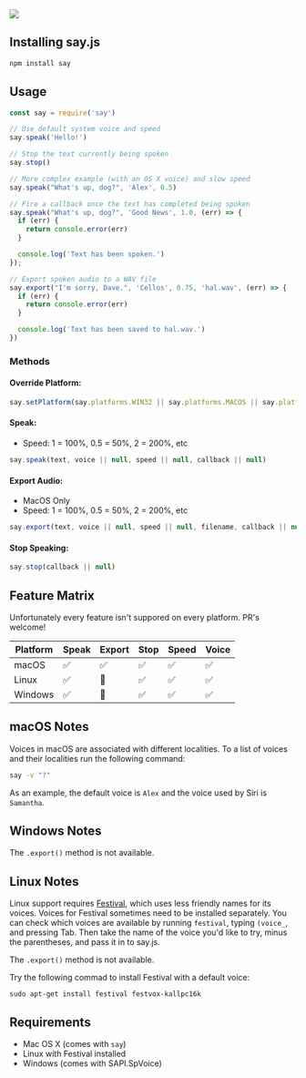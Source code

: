 <img src="https://github.com/Marak/say.js/raw/master/logo.png" />


## Installing say.js

```bash
npm install say
```


## Usage

```javascript
const say = require('say')

// Use default system voice and speed
say.speak('Hello!')

// Stop the text currently being spoken
say.stop()

// More complex example (with an OS X voice) and slow speed
say.speak("What's up, dog?", 'Alex', 0.5)

// Fire a callback once the text has completed being spoken
say.speak("What's up, dog?", 'Good News', 1.0, (err) => {
  if (err) {
    return console.error(err)
  }

  console.log('Text has been spoken.')
});

// Export spoken audio to a WAV file
say.export("I'm sorry, Dave.", 'Cellos', 0.75, 'hal.wav', (err) => {
  if (err) {
    return console.error(err)
  }

  console.log('Text has been saved to hal.wav.')
})
```

### Methods

#### Override Platform:

```javascript
say.setPlatform(say.platforms.WIN32 || say.platforms.MACOS || say.platforms.LINUX)
```

#### Speak:

* Speed: 1 = 100%, 0.5 = 50%, 2 = 200%, etc

```javascript
say.speak(text, voice || null, speed || null, callback || null)
```

#### Export Audio:

* MacOS Only
* Speed: 1 = 100%, 0.5 = 50%, 2 = 200%, etc

```javascript
say.export(text, voice || null, speed || null, filename, callback || null)
```

#### Stop Speaking:

```javascript
say.stop(callback || null)
```

## Feature Matrix

Unfortunately every feature isn't suppored on every platform. PR's welcome!

Platform | Speak | Export | Stop | Speed | Voice
---------|-------|--------|------|-------|------
macOS    | :white_check_mark: | :white_check_mark: | :white_check_mark: | :white_check_mark: | :white_check_mark: 
Linux    | :white_check_mark: | :no_entry_sign:    | :white_check_mark: | :white_check_mark: | :white_check_mark: 
Windows  | :white_check_mark: | :no_entry_sign:    | :white_check_mark: | :white_check_mark: | :white_check_mark:


## macOS Notes

Voices in macOS are associated with different localities. To a list of voices and their localities run the following command:

```sh
say -v "?"
```

As an example, the default voice is `Alex` and the voice used by Siri is `Samantha`.


## Windows Notes

The `.export()` method is not available.


## Linux Notes

Linux support requires [Festival](http://www.cstr.ed.ac.uk/projects/festival/), which uses less friendly names for its voices. Voices for Festival sometimes need to be installed separately. You can check which voices are available by running `festival`, typing `(voice_`, and pressing Tab. Then take the name of the voice you'd like to try, minus the parentheses, and pass it in to say.js.

The `.export()` method is not available.

Try the following commad to install Festival with a default voice:

```shell
sudo apt-get install festival festvox-kallpc16k
```


## Requirements

* Mac OS X (comes with `say`)
* Linux with Festival installed
* Windows (comes with SAPI.SpVoice)
